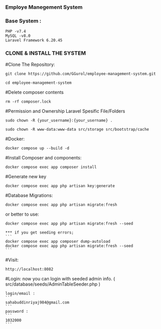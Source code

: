 ### Employe Manegement System ###

### Base System :
```
PHP -v7.4
MySQL -v8.0
Laravel Framework 6.20.45
```

### CLONE & INSTALL THE SYSTEM

#Clone The Repository:
```
git clone https://github.com/GGurol/employee-management-system.git
```
```
cd employee-management-system
```

#Delete composer contents
```
rm -rf composer.lock
```

#Permission and Ownership Laravel Spesific File/Folders
```
sudo chown -R {your_username}:{your_username} .
```
```
sudo chown -R www-data:www-data src/storage src/bootstrap/cache
```

#Docker:
```
docker compose up --build -d
```

#Install Composer and components:
```
docker compose exec app composer install
```
    
#Generate new key
```
docker compose exec app php artisan key:generate
```
    
#Database Migrations:
```
docker compose exec app php artisan migrate:fresh
```
or better to use:
```
docker compose exec app php artisan migrate:fresh --seed
```
    *** if you get seeding errors;
    ```
    docker compose exec app composer dump-autoload
    docker compose exec app php artisan migrate:fresh --seed
    ```

#Visit:
```
http://localhost:8082
```

#Login:
    now you can login with seeded admin info. ( src/database/seeds/AdminTableSeeder.php )  

    login/email :   
    ```
    sahabuddinriyaj984@gmail.com
    ```
    password :  
    ```
    1032000
    ```

    
    
